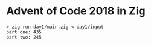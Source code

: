 # Advent of Code 2018 in Zig

    > zig run day1/main.zig < day1/input
	part one: 435
    part two: 245
